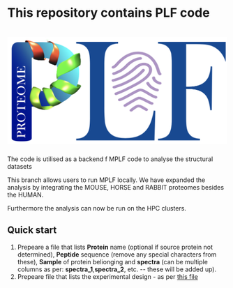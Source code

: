 # This repository contains PLF code

# ![Protein Locational Fingerprinter](assets/images/PLF.png) 
The code is utilised as a backend f MPLF code to analyse the structural datasets

This branch allows users to run MPLF locally. We have expanded the analysis by integrating the MOUSE, HORSE and RABBIT proteomes besides the HUMAN.

Furthermore the analysis can now be run on the HPC clusters.

## Quick start
1. Prepeare a file that lists **Protein** name (optional if source protein not determined), **Peptide** sequence (remove any special characters from these), **Sample** of protein belionging and **spectra** (can be multiple columns as per: **spectra_1**,**spectra_2**, etc. -- these will be added up).
2. Prepeare file that lists the experimental design - as per [this file](https://github.com/maxozo/MPLF/blob/mplf_package/Sample_Data/sample_inputs_small/Experiment_feed.tsv)
